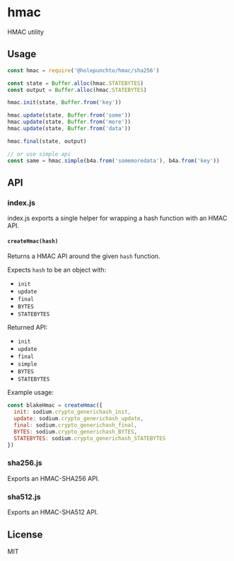 # hmac

HMAC utility

## Usage

```js
const hmac = require('@holepunchto/hmac/sha256') 

const state = Buffer.alloc(hmac.STATEBYTES) 
const output = Buffer.alloc(hmac.STATEBYTES) 

hmac.init(state, Buffer.from('key'))

hmac.update(state, Buffer.from('some'))
hmac.update(state, Buffer.from('more'))
hmac.update(state, Buffer.from('data'))

hmac.final(state, output)

// or use simple api
const same = hmac.simple(b4a.from('somemoredata'), b4a.from('key'))
```

## API

### index.js

index.js exports a single helper for wrapping a hash function with an HMAC API.

#### `createHmac(hash)` 

Returns a HMAC API around the given `hash` function.

Expects `hash` to be an object with:
- `init`
- `update`
- `final`
- `BYTES`
- `STATEBYTES`

Returned API:
- `init`
- `update`
- `final`
- `simple`
- `BYTES`
- `STATEBYTES`

Example usage:
```js
const blakeHmac = createHmac({
  init: sodium.crypto_generichash_init,
  update: sodium.crypto_generichash_update,
  final: sodium.crypto_generichash_final,
  BYTES: sodium.crypto_generichash_BYTES,
  STATEBYTES: sodium.crypto_generichash_STATEBYTES
})
```

### sha256.js

Exports an HMAC-SHA256 API.

### sha512.js

Exports an HMAC-SHA512 API.

## License

MIT